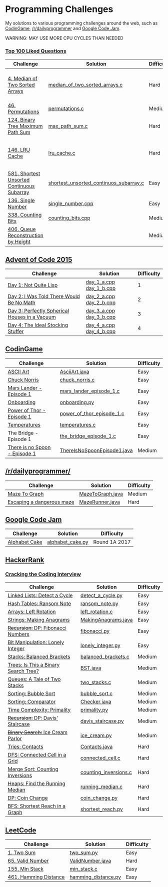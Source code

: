 # Programming Challenges

My solutions to various programming challenges around the web, such as [CodinGame](https://www.codingame.com/), [/r/dailyprogrammer](https://www.reddit.com/r/dailyprogrammer/) and [Google Code Jam](https://code.google.com/codejam/).

WARNING: MAY USE MORE CPU CYCLES THAN NEEDED

### [Top 100 Liked Questions](https://leetcode.com/problemset/top-100-liked-questions/)

| Challenge | Solution | Difficulty | Date | Observations |
|-----------|----------|------------|------|--------------|
| [4. Median of Two Sorted Arrays](https://leetcode.com/problems/median-of-two-sorted-arrays) | [median_of_two_sorted_arrays.c](https://github.com/migafgarcia/programming-challenges/blob/master/leetcode/100_challenge/median_of_two_sorted_arrays.c) | Hard | 10/10/2017 | The problem requested O(log(m+n)) but this solution is O(m+n) |
| [46. Permutations](https://leetcode.com/problems/permutations) | [permutations.c](https://github.com/migafgarcia/programming-challenges/blob/master/leetcode/100_challenge/permutations.c) | Medium | 14/10/2017 |  |
| [124. Binary Tree Maximum Path Sum](https://leetcode.com/problems/binary-tree-maximum-path-sum) | [max_path_sum.c](https://github.com/migafgarcia/programming-challenges/blob/master/leetcode/100_challenge/max_path_sum.c) | Hard | 15/10/2017 | [Solution](https://discuss.leetcode.com/topic/7325/a-very-concise-recursive-solution) by [shichaotan](https://discuss.leetcode.com/user/shichaotan) |
| [146. LRU Cache](https://leetcode.com/problems/lru-cache) | [lru_cache.c](https://github.com/migafgarcia/programming-challenges/blob/master/leetcode/100_challenge/lru_cache.c) | Hard | 19/10/2017 | Hash table with linked elements, organized through pointer manipulation |
| [581. Shortest Unsorted Continuous Subarray](https://leetcode.com/problems/shortest-unsorted-continuous-subarray) | [shortest_unsorted_continuos_subarray.c](https://github.com/migafgarcia/programming-challenges/blob/master/leetcode/100_challenge/shortest_unsorted_continuos_subarray.c) | Easy | 21/03/2018 | Inspired by [compton_scatter](https://leetcode.com/problems/shortest-unsorted-continuous-subarray/discuss/103057/Java-O(n)-Time-O(1)-Space) solution |
| [136. Single Number](https://leetcode.com/problems/single-number/) | [single_number.cpp](https://github.com/migafgarcia/programming-challenges/blob/master/leetcode/100_challenge/single_number.cpp) | Easy | 04/04/2018 |  |
| [338. Counting Bits](https://leetcode.com/problems/counting-bits/) | [counting_bits.cpp](https://github.com/migafgarcia/programming-challenges/blob/master/leetcode/100_challenge/counting_bits.cpp) | Medium | 04/04/2018 |  |
| [406. Queue Reconstruction by Height](https://leetcode.com/problems/queue-reconstruction-by-height/) |  | Medium | 05/04/2018 | [Solution](https://leetcode.com/problems/queue-reconstruction-by-height/discuss/89407/Python-Documented-solution-in-O(n*n)-time-that-is-easy-to-understand) |


## [Advent of Code 2015](http://adventofcode.com/2015)
| Challenge | Solution | Difficulty | 
|-----------|----------|------------|
| [Day 1: Not Quite Lisp](http://adventofcode.com/2015/day/1) | [day_1_a.cpp](https://github.com/migafgarcia/programming-challenges/blob/master/advent_of_code/2015/day_1_a.cpp) [day_1_b.cpp](https://github.com/migafgarcia/programming-challenges/blob/master/advent_of_code/2015/day_1_b.cpp) | 1 |
| [Day 2: I Was Told There Would Be No Math](http://adventofcode.com/2015/day/2) | [day_2_a.cpp](https://github.com/migafgarcia/programming-challenges/blob/master/advent_of_code/2015/day_2_a.cpp) [day_2_b.cpp](https://github.com/migafgarcia/programming-challenges/blob/master/advent_of_code/2015/day_2_b.cpp) | 2 |
| [Day 3: Perfectly Spherical Houses in a Vacuum](http://adventofcode.com/2015/day/3) | [day_3_a.cpp](https://github.com/migafgarcia/programming-challenges/blob/master/advent_of_code/2015/day_3_a.cpp) [day_3_b.cpp](https://github.com/migafgarcia/programming-challenges/blob/master/advent_of_code/2015/day_3_b.cpp) | 3 |
| [Day 4: The Ideal Stocking Stuffer](http://adventofcode.com/2015/day/4) | [day_4_a.cpp](https://github.com/migafgarcia/programming-challenges/blob/master/advent_of_code/2015/day_4_a.cpp) [day_4_b.cpp](https://github.com/migafgarcia/programming-challenges/blob/master/advent_of_code/2015/day_4_b.cpp) | 4 |


## [CodinGame](https://www.codingame.com/)

| Challenge | Solution | Difficulty | 
|-----------|----------|------------|
| [ASCII Art](https://www.codingame.com/training/easy/ascii-art) | [AsciiArt.java](https://github.com/migafgarcia/programming-challenges/blob/master/codingame/easy/AsciiArt.java) | Easy | 
| [Chuck Norris](https://www.codingame.com/training/easy/chuck-norris) | [chuck_norris.c](https://github.com/migafgarcia/programming-challenges/blob/master/codingame/easy/chuck_norris.c) | Easy | 
| [Mars Lander - Episode 1](https://www.codingame.com/training/easy/mars-lander-episode-1) | [mars_lander_episode_1.c](https://github.com/migafgarcia/programming-challenges/blob/master/codingame/easy/mars_lander_episode_1.c) | Easy | 
| [Onboarding](https://www.codingame.com/training/easy/onboarding) | [onboarding.py](https://github.com/migafgarcia/programming-challenges/blob/master/codingame/easy/onboarding.py) | Easy | 
| [Power of Thor - Episode 1](https://www.codingame.com/training/easy/power-of-thor-episode-1) | [power_of_thor_episode_1.c](https://github.com/migafgarcia/programming-challenges/blob/master/codingame/easy/power_of_thor_episode_1.c) | Easy | 
| [Temperatures](https://www.codingame.com/training/easy/temperatures) | [temperatures.c](https://github.com/migafgarcia/programming-challenges/blob/master/codingame/easy/temperatures.c) | Easy | 
| The Bridge - Episode 1 | [the_bridge_episode_1.c](https://github.com/migafgarcia/programming-challenges/blob/master/codingame/easy/the_bridge_episode_1.c) | Easy | 
| [There is no Spoon - Episode 1](https://www.codingame.com/training/medium/there-is-no-spoon-episode-1) | [ThereIsNoSpoonEpisode1.java](https://github.com/migafgarcia/programming-challenges/blob/master/codingame/medium/ThereIsNoSpoonEpisode1.java) | Medium | 


## [/r/dailyprogrammer/](https://www.reddit.com/r/dailyprogrammer/)

| Challenge | Solution | Difficulty | 
|-----------|----------|------------|
| [Maze To Graph](https://www.reddit.com/r/dailyprogrammer/comments/5nciz5/20170111_challenge_299_intermediate_from_maze_to/) | [MazeToGraph.java](https://github.com/migafgarcia/programming-challenges/blob/master/r_dailyprogrammer/medium/MazeToGraph.java) | Medium | 
| [Escaping a dangerous maze](https://www.reddit.com/r/dailyprogrammer/comments/5vwwzg/20170224_challenge_303_hard_escaping_a_dangerous/) | [MazeRunner.java](https://github.com/migafgarcia/programming-challenges/blob/master/r_dailyprogrammer/hard/MazeRunner.java) | Hard | 


## [Google Code Jam](https://code.google.com/codejam/)

| Challenge | Solution | Difficulty | 
|-----------|----------|------------|
| [Alphabet Cake](https://code.google.com/codejam/contest/5304486/dashboard) | [alphabet_cake.py](https://github.com/migafgarcia/programming-challenges/blob/master/google_code_jam/round_1a_2017/alphabet_cake/alphabet_cake.py) | Round 1A 2017 |


## [HackerRank](https://www.hackerrank.com/)

### [Cracking the Coding Interview](https://www.hackerrank.com/domains/tutorials/cracking-the-coding-interview)

| Challenge | Solution | Difficulty | 
|-----------|----------|------------|
| [Linked Lists: Detect a Cycle](https://www.hackerrank.com/challenges/ctci-linked-list-cycle) | [detect_a_cycle.py](https://github.com/migafgarcia/programming-challenges/blob/master/hackerrank/cracking_the_coding_interview/detect_a_cycle.py) | Easy | 
| [Hash Tables: Ransom Note](https://www.hackerrank.com/challenges/ctci-ransom-note) | [ransom_note.py](https://github.com/migafgarcia/programming-challenges/blob/master/hackerrank/cracking_the_coding_interview/ransom_note.py) | Easy | 
| [Arrays: Left Rotation](https://www.hackerrank.com/challenges/ctci-array-left-rotation) | [left_rotation.c](https://github.com/migafgarcia/programming-challenges/blob/master/hackerrank/cracking_the_coding_interview/left_rotation.c) | Easy | 
| [Strings: Making Anagrams](https://www.hackerrank.com/challenges/ctci-making-anagrams) | [MakingAnagrams.java](https://github.com/migafgarcia/programming-challenges/blob/master/hackerrank/cracking_the_coding_interview/MakingAnagrams.java) | Easy | 
| [~~Recursion:~~ DP: Fibonacci Numbers](https://www.hackerrank.com/challenges/ctci-fibonacci-numbers) | [fibonacci.py](https://github.com/migafgarcia/programming-challenges/blob/master/hackerrank/cracking_the_coding_interview/fibonacci.py) | Easy | 
| [Bit Manipulation: Lonely Integer](https://www.hackerrank.com/challenges/ctci-lonely-integer) | [lonely_integer.py](https://github.com/migafgarcia/programming-challenges/blob/master/hackerrank/cracking_the_coding_interview/lonely_integer.py) | Easy | 
| [Stacks: Balanced Brackets](https://www.hackerrank.com/challenges/ctci-balanced-brackets) | [balanced_brackets.c](https://github.com/migafgarcia/programming-challenges/blob/master/hackerrank/cracking_the_coding_interview/balanced_brackets.c) | Medium | 
| [Trees: Is This a Binary Search Tree?](https://www.hackerrank.com/challenges/ctci-is-binary-search-tree) | [BST.java](https://github.com/migafgarcia/programming-challenges/blob/master/hackerrank/cracking_the_coding_interview/BST.java) | Medium | 
| [Queues: A Tale of Two Stacks](https://www.hackerrank.com/challenges/ctci-queue-using-two-stacks) | [two_stacks.c](https://github.com/migafgarcia/programming-challenges/blob/master/hackerrank/cracking_the_coding_interview/two_stacks.c) | Medium | 
| [Sorting: Bubble Sort](https://www.hackerrank.com/challenges/ctci-bubble-sort) | [bubble_sort.c](https://github.com/migafgarcia/programming-challenges/blob/master/hackerrank/cracking_the_coding_interview/bubble_sort.c) | Medium | 
| [Sorting: Comparator](https://www.hackerrank.com/challenges/ctci-comparator-sorting/) | [Checker.java](https://github.com/migafgarcia/programming-challenges/blob/master/hackerrank/cracking_the_coding_interview/Checker.java) | Medium | 
| [Time Complexity: Primality](https://www.hackerrank.com/challenges/ctci-big-o) | [primality.py](https://github.com/migafgarcia/programming-challenges/blob/master/hackerrank/cracking_the_coding_interview/primality.py) | Medium | 
| [~~Recursion:~~ DP: Davis' Staircase](https://www.hackerrank.com/challenges/ctci-recursive-staircase) | [davis_staircase.py](https://github.com/migafgarcia/programming-challenges/blob/master/hackerrank/cracking_the_coding_interview/davis_staircase.py) | Medium | 
| [~~Binary Search:~~ Ice Cream Parlor](https://www.hackerrank.com/challenges/ctci-ice-cream-parlor) | [ice_cream.py](https://github.com/migafgarcia/programming-challenges/blob/master/hackerrank/cracking_the_coding_interview/ice_cream.py) | Medium | 
| [Tries: Contacts](https://www.hackerrank.com/challenges/ctci-contacts) | [Contacts.java](https://github.com/migafgarcia/programming-challenges/blob/master/hackerrank/cracking_the_coding_interview/Contacts.java) | Hard | 
| [DFS: Connected Cell in a Grid](https://www.hackerrank.com/challenges/ctci-connected-cell-in-a-grid) | [connected_cell.c](https://github.com/migafgarcia/programming-challenges/blob/master/hackerrank/cracking_the_coding_interview/connected_cell.c) | Hard | 
| [Merge Sort: Counting Inversions](https://www.hackerrank.com/challenges/ctci-merge-sort) | [counting_inversions.c](https://github.com/migafgarcia/programming-challenges/blob/master/hackerrank/cracking_the_coding_interview/counting_inversions.c) | Hard | 
| [Heaps: Find the Running Median](https://www.hackerrank.com/challenges/ctci-find-the-running-median) | [running_median.c](https://github.com/migafgarcia/programming-challenges/blob/master/hackerrank/cracking_the_coding_interview/running_median.c) | Hard | 
| [DP: Coin Change](https://www.hackerrank.com/challenges/ctci-coin-change) | [coin_change.py](https://github.com/migafgarcia/programming-challenges/blob/master/hackerrank/cracking_the_coding_interview/coin_change.py) | Hard | 
| [BFS: Shortest Reach in a Graph](https://www.hackerrank.com/challenges/ctci-bfs-shortest-reach) | [shortest_reach.py](https://github.com/migafgarcia/programming-challenges/blob/master/hackerrank/cracking_the_coding_interview/shortest_reach.py) | Hard | 

## [LeetCode](https://leetcode.com/) 

| Challenge | Solution | Difficulty | 
|-----------|----------|------------|
| [1. Two Sum](https://leetcode.com/problems/two-sum) | [two_sum.py](https://github.com/migafgarcia/programming-challenges/blob/master/leetcode/all/two_sum.py) | Easy |
| [65. Valid Number](https://leetcode.com/problems/valid-number) | [ValidNumber.java](https://github.com/migafgarcia/programming-challenges/blob/master/leetcode/all/ValidNumber.java) | Hard |
| [155. Min Stack](https://leetcode.com/problems/min-stack) | [min_stack.c](https://github.com/migafgarcia/programming-challenges/blob/master/leetcode/all/min_stack.c) | Easy |
| [461. Hamming Distance](https://leetcode.com/problems/hamming-distance) | [hamming_distance.py](https://github.com/migafgarcia/programming-challenges/blob/master/leetcode/all/hamming_distance.py) | Easy |


